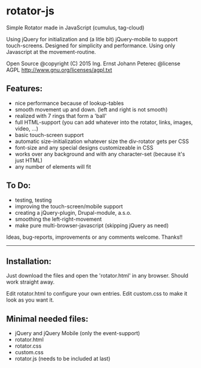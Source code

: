 # rotator-js
Simple Rotator made in JavaScript (cumulus, tag-cloud)

Using jQuery for initialization and (a litle bit) jQuery-mobile to support touch-screens.
Designed for simplicity and performance. Using only Javascript at the movement-routine.

Open Source
@copyright (C) 2015 Ing. Ernst Johann Peterec
@license AGPL <http://www.gnu.org/licenses/agpl.txt>

## Features:

* nice performance because of lookup-tables
* smooth movement up and down. (left and right is not smooth)
* realized with 7 rings that form a 'ball'
* full HTML-support (you can add whatever into the rotator, links, images, video, ...)
* basic touch-screen support
* automatic size-initialization whatever size the div-rotator gets per CSS
* font-size and any special designs customizeable in CSS
* works over any background and with any character-set (because it's just HTML)
* any number of elements will fit

## To Do:

* testing, testing
* improving the touch-screen/mobile support
* creating a jQuery-plugin, Drupal-module, a.s.o.
* smoothing the left-right-movement
* make pure multi-browser-javascript (skipping jQuery as need)

Ideas, bug-reports, improvements or any comments welcome. Thanks!!

------------

## Installation:

Just download the files and open the 'rotator.html' in any browser. Should work straight away.

Edit rotator.html to configure your own entries. Edit custom.css to make it look as you want it. 

## Minimal needed files:

* jQuery and jQuery Mobile (only the event-support) 
* rotator.html
* rotator.css
* custom.css
* rotator.js  (needs to be included at last)













